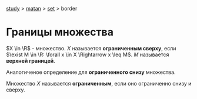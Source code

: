 [study](../../../) > [matan](../../) > [set](../) > border

# Границы множества

$X \in \R$ - множество. $X$ называется **ограниченным сверху**, если $\exist M \in \R: \forall x \in X \Rightarrow x \leq M$. $M$ называется **верхней границей**.

Аналогиченое определение для **ограниченного снизу** множества.

Множество $X$ называется **ограниченным**, если оно ограниченно снизу и сверху.